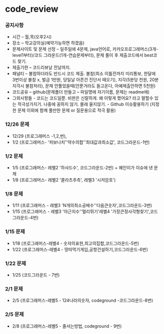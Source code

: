# code_review 
### 공지사항
* 시간 – 월,목(오후2시)
* 장소 – 학교강의실(예약가능하면 하겠음)
* 문제사이트 및 문제 선정 – 일주일에 4문제, java언어로, 카카오프로그래머스(3개-level1부터)/코드 그라운드(1개-연습문제부터), 문제 풀이 후 제출코드에서 best코드 찾기.
* 제출기한 – 코드리뷰날 전날까지.
* 패널티 – 불참하더라도 반드시 코드 제출. 불참(최소 이틀전까지 미리통보, 한달에 3번이상 불참 x, 벌금 1만원, 당일날 아픈건 진단서 떼오기), 지각(5분당 천원, 20분 지각시 불참처리), 문제 안풀었을때(안푼거라도 들고온다, 아예제출안하면 5천원)
* 코드공유 – github(문제폴더 만들고 – 파일명에 자기이름, 문제는 readme에)
* 그외사항들 - 코드는 코드일뿐. 비판은 신랄하게. 왜 이렇게 짰어요? 라고 말할수 있는 적극성가지기. 나중에 꽁하지 않기. 몰래 울지않기.
            - Github 이슈활용하기 (지정한 문제 이외에 함께 풀만한 문제 or 질문용으로 적극 활용)

### 12/26 문제
* 12/29 (프로그래머스 -1,2,번), 
* 1/2 (프로그래머스- '피보나치''약수의합''최대값과최소값', 코드그라운드-1번)

### 1/2 문제
* 1/5 (프로그래머스- 레벨2 '하샤드수', 코드그라운드-2번) + 혜인이가 이슈에 낸 문제
* 1/8 (프로그래머스- 레벨2 '콜라츠추측', 레벨3 '시저암호')

### 1/8 문제
* 1/11 (프로그래머스 - 레벨3 'N개의최소공배수''다음큰숫자',코드그라운드-3번)
* 1/15 (프로그래머스 - 레벨3 '야근지수''멀리뛰기'레벨4 '가장큰정사각형찾기',코드그라운드-4번)

### 1/15 문제
* 1/18 (프로그래머스-레벨4 - 숫자의표현,최고의집합,코드그라운드-5번)
* 1/22 (프로그래머스-레벨4 - 땅따먹기게임,공항건설하기,코드그라운드-6번)

### 1/22 문제
* 1/25 (코드그라운드 - 7번)

### 2/1 문제
* 2/5 (프로그래머스-레벨5 - 124나라의숫자, codeground -코드그라운드-8번)

### 2/5 문제
* 2/8 (프로그래머스-레벨5 - 줄서는방법, codeground - 9번)
